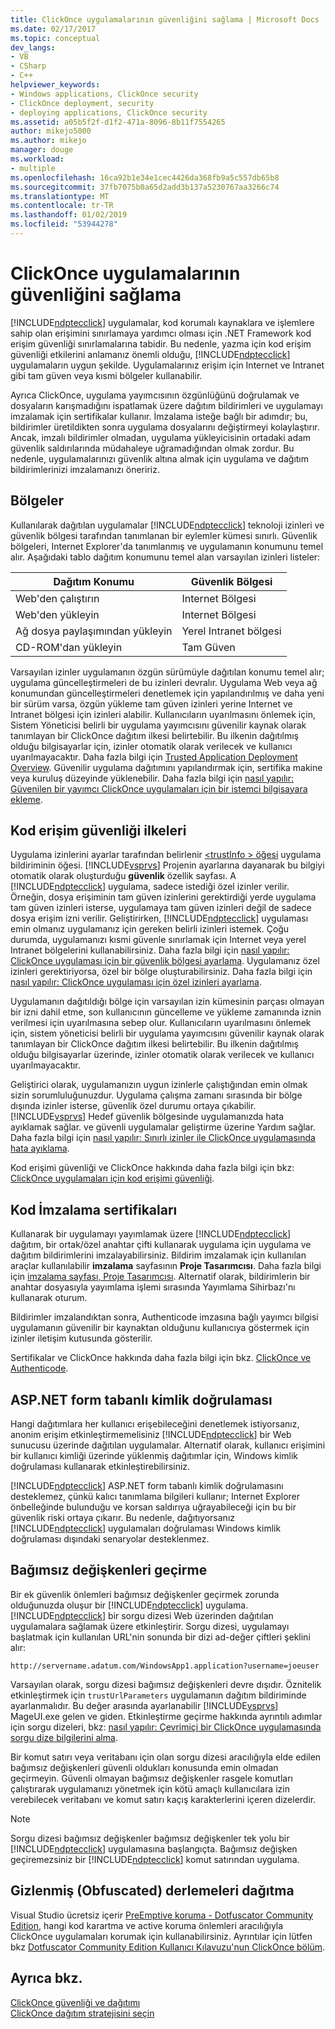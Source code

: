 ```yaml
---
title: ClickOnce uygulamalarının güvenliğini sağlama | Microsoft Docs
ms.date: 02/17/2017
ms.topic: conceptual
dev_langs:
- VB
- CSharp
- C++
helpviewer_keywords:
- Windows applications, ClickOnce security
- ClickOnce deployment, security
- deploying applications, ClickOnce security
ms.assetid: a05b5f2f-d1f2-471a-8096-8b11f7554265
author: mikejo5000
ms.author: mikejo
manager: douge
ms.workload:
- multiple
ms.openlocfilehash: 16ca92b1e34e1cec4426da368fb9a5c557db65b8
ms.sourcegitcommit: 37fb7075b0a65d2add3b137a5230767aa3266c74
ms.translationtype: MT
ms.contentlocale: tr-TR
ms.lasthandoff: 01/02/2019
ms.locfileid: "53944278"
---
```

# <a name="secure-clickonce-applications"></a>ClickOnce uygulamalarının güvenliğini sağlama
[!INCLUDE[ndptecclick](../deployment/includes/ndptecclick_md.md)] uygulamalar, kod korumalı kaynaklara ve işlemlere sahip olan erişimini sınırlamaya yardımcı olması için .NET Framework kod erişim güvenliği sınırlamalarına tabidir. Bu nedenle, yazma için kod erişim güvenliği etkilerini anlamanız önemli olduğu, [!INCLUDE[ndptecclick](../deployment/includes/ndptecclick_md.md)] uygulamaların uygun şekilde. Uygulamalarınız erişim için Internet ve Intranet gibi tam güven veya kısmi bölgeler kullanabilir.  
  
 Ayrıca ClickOnce, uygulama yayımcısının özgünlüğünü doğrulamak ve dosyaların karışmadığını ispatlamak üzere dağıtım bildirimleri ve uygulamayı imzalamak için sertifikalar kullanır. İmzalama isteğe bağlı bir adımdır; bu, bildirimler üretildikten sonra uygulama dosyalarını değiştirmeyi kolaylaştırır. Ancak, imzalı bildirimler olmadan, uygulama yükleyicisinin ortadaki adam güvenlik saldırılarında müdahaleye uğramadığından olmak zordur. Bu nedenle, uygulamalarınızı güvenlik altına almak için uygulama ve dağıtım bildirimlerinizi imzalamanızı öneririz.  
  
## <a name="zones"></a>Bölgeler  
 Kullanılarak dağıtılan uygulamalar [!INCLUDE[ndptecclick](../deployment/includes/ndptecclick_md.md)] teknoloji izinleri ve güvenlik bölgesi tarafından tanımlanan bir eylemler kümesi sınırlı. Güvenlik bölgeleri, Internet Explorer'da tanımlanmış ve uygulamanın konumunu temel alır. Aşağıdaki tablo dağıtım konumunu temel alan varsayılan izinleri listeler:  
  
|Dağıtım Konumu|Güvenlik Bölgesi|  
|-------------------------|-------------------|  
|Web'den çalıştırın|Internet Bölgesi|  
|Web'den yükleyin|Internet Bölgesi|  
|Ağ dosya paylaşımından yükleyin|Yerel Intranet bölgesi|  
|CD-ROM'dan yükleyin|Tam Güven|  
  
 Varsayılan izinler uygulamanın özgün sürümüyle dağıtılan konumu temel alır; uygulama güncelleştirmeleri de bu izinleri devralır. Uygulama Web veya ağ konumundan güncelleştirmeleri denetlemek için yapılandırılmış ve daha yeni bir sürüm varsa, özgün yükleme tam güven izinleri yerine Internet ve Intranet bölgesi için izinleri alabilir. Kullanıcıların uyarılmasını önlemek için, Sistem Yöneticisi belirli bir uygulama yayımcısını güvenilir kaynak olarak tanımlayan bir ClickOnce dağıtım ilkesi belirtebilir. Bu ilkenin dağıtılmış olduğu bilgisayarlar için, izinler otomatik olarak verilecek ve kullanıcı uyarılmayacaktır. Daha fazla bilgi için [Trusted Application Deployment Overview](../deployment/trusted-application-deployment-overview.md). Güvenilir uygulama dağıtımını yapılandırmak için, sertifika makine veya kuruluş düzeyinde yüklenebilir. Daha fazla bilgi için [nasıl yapılır: Güvenilen bir yayımcı ClickOnce uygulamaları için bir istemci bilgisayara ekleme](../deployment/how-to-add-a-trusted-publisher-to-a-client-computer-for-clickonce-applications.md).  
  
## <a name="code-access-security-policies"></a>Kod erişim güvenliği ilkeleri  
 Uygulama izinlerini ayarlar tarafından belirlenir [ \<trustInfo > öğesi](../deployment/trustinfo-element-clickonce-application.md) uygulama bildiriminin öğesi. [!INCLUDE[vsprvs](../code-quality/includes/vsprvs_md.md)] Projenin ayarlarına dayanarak bu bilgiyi otomatik olarak oluşturduğu **güvenlik** özellik sayfası. A [!INCLUDE[ndptecclick](../deployment/includes/ndptecclick_md.md)] uygulama, sadece istediği özel izinler verilir. Örneğin, dosya erişiminin tam güven izinlerini gerektirdiği yerde uygulama tam güven izinleri isterse, uygulamaya tam güven izinleri değil de sadece dosya erişim izni verilir. Geliştirirken, [!INCLUDE[ndptecclick](../deployment/includes/ndptecclick_md.md)] uygulaması emin olmanız uygulamanız için gereken belirli izinleri istemek. Çoğu durumda, uygulamanızı kısmi güvenle sınırlamak için Internet veya yerel Intranet bölgelerini kullanabilirsiniz. Daha fazla bilgi için [nasıl yapılır: ClickOnce uygulaması için bir güvenlik bölgesi ayarlama](../deployment/how-to-set-a-security-zone-for-a-clickonce-application.md). Uygulamanız özel izinleri gerektiriyorsa, özel bir bölge oluşturabilirsiniz. Daha fazla bilgi için [nasıl yapılır: ClickOnce uygulaması için özel izinleri ayarlama](../deployment/how-to-set-custom-permissions-for-a-clickonce-application.md).  
  
 Uygulamanın dağıtıldığı bölge için varsayılan izin kümesinin parçası olmayan bir izni dahil etme, son kullanıcının güncelleme ve yükleme zamanında iznin verilmesi için uyarılmasına sebep olur. Kullanıcıların uyarılmasını önlemek için, sistem yöneticisi belirli bir uygulama yayımcısını güvenilir kaynak olarak tanımlayan bir ClickOnce dağıtım ilkesi belirtebilir. Bu ilkenin dağıtılmış olduğu bilgisayarlar üzerinde, izinler otomatik olarak verilecek ve kullanıcı uyarılmayacaktır.  
  
 Geliştirici olarak, uygulamanızın uygun izinlerle çalıştığından emin olmak sizin sorumluluğunuzdur. Uygulama çalışma zamanı sırasında bir bölge dışında izinler isterse, güvenlik özel durumu ortaya çıkabilir. [!INCLUDE[vsprvs](../code-quality/includes/vsprvs_md.md)] Hedef güvenlik bölgesinde uygulamanızda hata ayıklamak sağlar. ve güvenli uygulamalar geliştirme üzerine Yardım sağlar. Daha fazla bilgi için [nasıl yapılır: Sınırlı izinler ile ClickOnce uygulamasında hata ayıklama](../deployment/how-to-debug-a-clickonce-application-with-restricted-permissions.md).  
  
 Kod erişimi güvenliği ve ClickOnce hakkında daha fazla bilgi için bkz: [ClickOnce uygulamaları için kod erişimi güvenliği](../deployment/code-access-security-for-clickonce-applications.md).  
  
## <a name="code-signing-certificates"></a>Kod İmzalama sertifikaları  
 Kullanarak bir uygulamayı yayımlamak üzere [!INCLUDE[ndptecclick](../deployment/includes/ndptecclick_md.md)] dağıtım, bir ortak/özel anahtar çifti kullanarak uygulama için uygulama ve dağıtım bildirimlerini imzalayabilirsiniz. Bildirim imzalamak için kullanılan araçlar kullanılabilir **imzalama** sayfasının **Proje Tasarımcısı**. Daha fazla bilgi için [imzalama sayfası, Proje Tasarımcısı](../ide/reference/signing-page-project-designer.md). Alternatif olarak, bildirimlerin bir anahtar dosyasıyla yayımlama işlemi sırasında Yayımlama Sihirbazı'nı kullanarak oturum.  
  
 Bildirimler imzalandıktan sonra, Authenticode imzasına bağlı yayımcı bilgisi uygulamanın güvenilir bir kaynaktan olduğunu kullanıcıya göstermek için izinler iletişim kutusunda gösterilir.  
  
 Sertifikalar ve ClickOnce hakkında daha fazla bilgi için bkz. [ClickOnce ve Authenticode](../deployment/clickonce-and-authenticode.md).  
  
## <a name="aspnet-form-based-authentication"></a>ASP.NET form tabanlı kimlik doğrulaması  
 Hangi dağıtımlara her kullanıcı erişebileceğini denetlemek istiyorsanız, anonim erişim etkinleştirmemelisiniz [!INCLUDE[ndptecclick](../deployment/includes/ndptecclick_md.md)] bir Web sunucusu üzerinde dağıtılan uygulamalar. Alternatif olarak, kullanıcı erişimini bir kullanıcı kimliği üzerinde yüklenmiş dağıtımlar için, Windows kimlik doğrulaması kullanarak etkinleştirebilirsiniz.  
  
 [!INCLUDE[ndptecclick](../deployment/includes/ndptecclick_md.md)] ASP.NET form tabanlı kimlik doğrulamasını desteklemez, çünkü kalıcı tanımlama bilgileri kullanır; Internet Explorer önbelleğinde bulunduğu ve korsan saldırıya uğrayabileceği için bu bir güvenlik riski ortaya çıkarır. Bu nedenle, dağıtıyorsanız [!INCLUDE[ndptecclick](../deployment/includes/ndptecclick_md.md)] uygulamaları doğrulaması Windows kimlik doğrulaması dışındaki senaryolar desteklenmez.  
  
## <a name="pass-arguments"></a>Bağımsız değişkenleri geçirme  
 Bir ek güvenlik önlemleri bağımsız değişkenler geçirmek zorunda olduğunuzda oluşur bir [!INCLUDE[ndptecclick](../deployment/includes/ndptecclick_md.md)] uygulama. [!INCLUDE[ndptecclick](../deployment/includes/ndptecclick_md.md)] bir sorgu dizesi Web üzerinden dağıtılan uygulamalara sağlamak üzere etkinleştirir. Sorgu dizesi, uygulamayı başlatmak için kullanılan URL'nin sonunda bir dizi ad-değer çiftleri şeklini alır:  
  
 `http://servername.adatum.com/WindowsApp1.application?username=joeuser`  
  
 Varsayılan olarak, sorgu dizesi bağımsız değişkenleri devre dışıdır. Öznitelik etkinleştirmek için `trustUrlParameters` uygulamanın dağıtım bildiriminde ayarlanmalıdır. Bu değer arasında ayarlanabilir [!INCLUDE[vsprvs](../code-quality/includes/vsprvs_md.md)] MageUI.exe gelen ve giden. Etkinleştirme geçirme hakkında ayrıntılı adımlar için sorgu dizeleri, bkz: [nasıl yapılır: Çevrimiçi bir ClickOnce uygulamasında sorgu dize bilgilerini alma](../deployment/how-to-retrieve-query-string-information-in-an-online-clickonce-application.md).  
  
 Bir komut satırı veya veritabanı için olan sorgu dizesi aracılığıyla elde edilen bağımsız değişkenleri güvenli oldukları konusunda emin olmadan geçirmeyin. Güvenli olmayan bağımsız değişkenler rasgele komutları çalıştırarak uygulamanızı yönetmek için kötü amaçlı kullanıcılara izin verebilecek veritabanı ve komut satırı kaçış karakterlerini içeren dizelerdir.  
  
> [!NOTE]
>  Sorgu dizesi bağımsız değişkenler bağımsız değişkenler tek yolu bir [!INCLUDE[ndptecclick](../deployment/includes/ndptecclick_md.md)] uygulamasına başlangıçta. Bağımsız değişken geçiremezsiniz bir [!INCLUDE[ndptecclick](../deployment/includes/ndptecclick_md.md)] komut satırından uygulama.  
  
## <a name="deploying-obfuscated-assemblies"></a>Gizlenmiş (Obfuscated) derlemeleri dağıtma  
 Visual Studio ücretsiz içerir [PreEmptive koruma - Dotfuscator Community Edition](../ide/dotfuscator/index.md), hangi kod karartma ve active koruma önlemleri aracılığıyla ClickOnce uygulamaları korumak için kullanabilirsiniz.  Ayrıntılar için lütfen bkz [Dotfuscator Community Edition Kullanıcı Kılavuzu'nun ClickOnce bölüm](https://www.preemptive.com/dotfuscator/ce/docs/help/5.27/advanced_clickonce.html).

## <a name="see-also"></a>Ayrıca bkz.  
 [ClickOnce güvenliği ve dağıtımı](../deployment/clickonce-security-and-deployment.md)   
 [ClickOnce dağıtım stratejisini seçin](../deployment/choosing-a-clickonce-deployment-strategy.md)